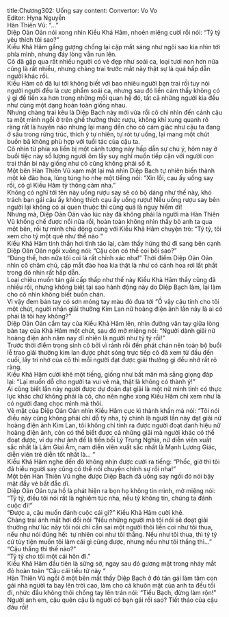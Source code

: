 title:Chương302: Uống say
content:
Convertor: Vo Vo<br>Editor: Hyna Nguyễn<br>Hàn Thiên Vũ: “…”<br>Diệp Oản Oản nói xong nhìn Kiều Khả Hâm, nhoẻn miệng cười rồi nói: “Tỷ tỷ yêu thích tôi sao?”<br>Kiều Khả Hâm gắng gượng chống lại cặp mắt sáng như ngôi sao kia nhìn tới phía mình, nhưng đáy lòng vẫn run lên.<br>Cô đã gặp qua rất nhiều người có vẻ đẹp như soái ca, loại tươi non hơn nữa cũng là rất nhiều, nhưng chàng trai trước mắt này thật sự là quá hấp dẫn người khác rồi.<br>Kiều Hâm cô đã lui tới không biết với bao nhiêu người bạn trai rồi tuy nói người người đều là cực phẩm soái ca, nhưng sau đó liền cảm thấy không có ý gì để tiến xa hơn trong những mối quan hệ đó, tất cả những người kia đều như cùng một dạng hoàn toàn giống nhau.<br>Nhưng chàng trai kêu là Diệp Bạch này mới vừa rồi cô chỉ nhìn đến cảnh cậu ta một mình ngồi ở trên ghế thưởng thức rượu, không khí xung quanh rõ ràng rất là huyên náo nhưng lại mang đến cho cô cảm giác như cậu ta đang ở sâu trong rừng trúc, thích ý tự nhiên, tự rót tự uống, lại mang một chút buồn bã không phù hợp với tuổi tác của cậu ta.<br>Cô nhìn từ phía xa liền bị một cảnh tượng này hấp dẫn sự chú ý, hôm nay ở buổi tiệc này số lượng người ôm lấy suy nghĩ muốn tiếp cận với người con trai thần bí này giống như cô cũng không phải số ít.<br>Một bên Hàn Thiên Vũ xạm mặt lại mà nhìn Diệp Bạch tự nhiên biến thành một kẻ đào hoa, lúng túng ho nhẹ một tiếng nói: “Xin lỗi, cạu ấy uống say rồi, có gì Kiều Hâm tỷ thông cảm nha.”<br>Không có nghĩ tới tên này uống rượu say sẽ có bộ dáng như thế này, khó trách bạn gái cậu ấy không thích cạu ấy uống rượu! Nếu uống rượu say bên người lại không có ai quen thuộc thì cũng quá là nguy hiểm đi!<br>Nhưng mà, Diệp Oản Oản vào lúc này đã không phải là người mà Hàn Thiên Vũ khống chế được nổi nữa rồi, hoàn toàn không nhìn thấy bỏ anh ta qua một bên, rồi tự mình chủ động cùng với Kiều Khả Hâm chuyện trò: “Tỷ tỷ, tôi xem cho tỷ một quẻ như thế nào “<br>Kiều Khả Hâm tinh thần hơi tỉnh táo lại, cảm thấy hứng thú đi sang bên cạnh Diệp Oản Oản ngồi xuống nói: “Cậu còn có thể coi bối sao?”<br>“Đúng thế, hơn nữa tôi coi là rất chính xác nha!” Thời điểm Diệp Oản Oản nhìn cô chăm chú, cặp mắt đào hoa kia thật là như có cánh hoa rơi lất phất trong đó nhìn rất hấp dẫn.<br>Loại chiêu muốn tán gái cấp thấp như thế này Kiều Khả Hâm thấy cũng đã nhiều rồi, nhưng không biết tại sao hành động này do Diệp Bạch làm, lại làm cho cô nhìn không biết buồn chán.<br>Vì vậy đem bàn tay có sơn móng tay màu đỏ đưa tới “Ồ vậy cậu tính cho tôi một chút, người nhận giải thưởng Kim Lan nữ hoàng điện ảnh lần này là ai có phải là tôi hay không?”<br>Diệp Oản Oản cầm tay của Kiều Khả Hâm lên, nhìn đường vân tay giữa lòng bàn tay của Khả Hâm một chút, sau đó mở miệng nói: “Người dành giải nữ hoàng điện ảnh năm nay dĩ nhiên là người như tỷ tỷ rồi!”<br>Trước thời điểm trọng sinh cô bởi vì rảnh rỗi đến phát chán nên toàn bộ buổi lễ trao giải thưởng kim lan được phát sóng trực tiếp cô đã xem từ đầu đến cuối, lấy trí nhớ của cô thì mỗi người đạt được giải thưởng gì đều nhớ rất rõ ràng.<br>Kiều Khả Hâm cười khẽ một tiếng, giống như bất mãn mà sẳng giọng đáp lại: “Lại muốn dỗ cho người ta vui vẻ mà, thật là không có thành ý!”<br>Ai cũng biết lần này người được dự đoán đạt giải là một nữ minh tinh có thực lực khác chứ không phải là cô, cho nên nghe xong Kiều Hâm chỉ xem như là có người đang chọc mình mà thôi.<br>Vẻ mặt của Diệp Oản Oản nhìn Kiều Hâm cực kì thành khẩn mà nói: “Tôi nói điều này cũng không phải chỉ dỗ tỷ nha, tỷ chính là người lần này đạt giải nữ hoàng điện ảnh Kim Lan, tôi không chỉ tính ra được người đoạt danh hiệu nữ hoàng điện ảnh, còn có thể biết được cả những giải mà người khác có thể đoạt được, ví dụ như ảnh đế là tiền bối Lý Trung Nghĩa, nữ diễn viên xuất sắc nhất là Lâm Giai Âm, nam diễn viên xuất sắc nhất là Mạnh Lương Giác, diễn viên trẻ diễn tốt nhất là… “<br>Kiều Khả Hâm nghe đến đó không nhịn được cười ra tiếng: “Phốc, giờ thì tôi đã hiểu người say cũng có thể nói chuyện chính sự rồi nha!”<br>Một bên Hàn Thiên Vũ nghe được Diệp Bạch đã uống say ngồi đó nói bậy mặt đầy vẻ bất đắc dĩ.<br>Diệp Oản Oản tựa hồ là phát hiện ra bọn họ không tin mình, mở miệng nói: “Tỷ tỷ, điều tôi nói rất là nghiêm túc nha, nếu tỷ không tin, chúng ta đánh cuộc đi!”<br>“Được a, cậu muốn đánh cuộc cái gì?” Kiều Khả Hâm cười khẽ.<br>Chàng trai ánh mắt hơi đổi nói “Nếu những người mà tôi nói sẽ đoạt giải thưởng như lúc nãy tôi nói chỉ cần sai một người thôi liền coi như tôi thua, nếu như nói đúng hết  tự nhiên coi như tôi thắng. Nếu như tôi thua, thì tỷ tỷ cứ tùy tiện muốn tôi làm cái gì cũng được, nhưng nếu như tôi thắng thì…”<br>“Cậu thắng thì thế nào?”<br>“Tỷ tỷ cho tôi một cái hôn đi.”<br>Kiều Khả Hâm đầu tiên là sững sờ, ngay sau đó gương mặt trong nháy mắt đỏ hoàn toàn “Cậu cái tiểu tử này “<br>Hàn Thiên Vũ ngồi ở một bên mắt thấy Diệp Bạch ở đó tán gái làm tâm con gái nhà người ta bay lên trời cao, làm cho cả khuôn mặt của anh ta đều tối đi, nhức đầu không thôi chống tay lên trán nói: “Tiểu Bạch, đừng làm rộn!”<br>Người anh em, cậu quên cậu là người có bạn gái rồi sao? Tiết tháo của cậu đâu rồi!